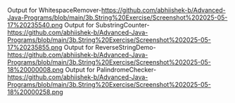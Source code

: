 Output for WhitespaceRemover-https://github.com/abhiishek-b/Advanced-Java-Programs/blob/main/3b.String%20Exercise/Screenshot%202025-05-17%20235540.png
Output for SubstringCounter-https://github.com/abhiishek-b/Advanced-Java-Programs/blob/main/3b.String%20Exercise/Screenshot%202025-05-17%20235855.png
Output for ReverseStringDemo-https://github.com/abhiishek-b/Advanced-Java-Programs/blob/main/3b.String%20Exercise/Screenshot%202025-05-18%20000008.png
Output for PalindromeChecker-https://github.com/abhiishek-b/Advanced-Java-Programs/blob/main/3b.String%20Exercise/Screenshot%202025-05-18%20000258.png
